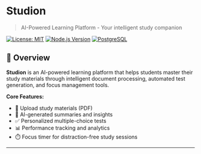 # Studion

> AI-Powered Learning Platform - Your intelligent study companion

[![License: MIT](https://img.shields.io/badge/License-MIT-blue.svg)](https://opensource.org/licenses/MIT)
[![Node.js Version](https://img.shields.io/badge/node-%3E%3D18.0.0-brightgreen)](https://nodejs.org/)
[![PostgreSQL](https://img.shields.io/badge/PostgreSQL-15%2B-blue)](https://www.postgresql.org/)

## 📖 Overview

**Studion** is an AI-powered learning platform that helps students master their study materials through intelligent document processing, automated test generation, and focus management tools.

**Core Features:**
- 📄 Upload study materials (PDF)
- 🤖 AI-generated summaries and insights
- ✅ Personalized multiple-choice tests
- 📊 Performance tracking and analytics
- ⏱️ Focus timer for distraction-free study sessions

---
